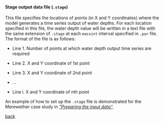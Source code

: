 #### Stage output data file (`.stage`)

This file specifies the locations of points (in X and Y coordinates) where the model generates a time series output of water depths. For each location specified in this file, the water depth value will be written in a text file with the same extension of `.stage` at each `massint` interval specified in `.par` file. The format of the file is as follows:

- Line 1. Number of points at which water depth output time series are required 

- Line 2. X and Y coordinate of 1st point

- Line 3. X and Y coordinate of 2nd point

- ...

- Line i. X and Y coordinate of nth point


An example of how to set up the `.stage` file is demonstrated for the Merewether case study in [_"Preparing the input data"_](/Merewether2.md).


[back](/Merewether1.md)
